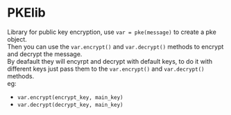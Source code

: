 # PKElib
Library for public key encryption, use `var = pke(message)` to create a pke object.  
Then you can use the `var.encrypt()` and `var.decrypt()` methods to encrypt and decrypt the message.  
By deafault they will encyrpt and decrypt with default keys, to do it with different keys just pass them to the `var.encrypt()` and `var.decrypt()` methods.  
eg:  
 - `var.encrypt(encrypt_key, main_key)`   
 - `var.decrypt(decrypt_key, main_key)`
